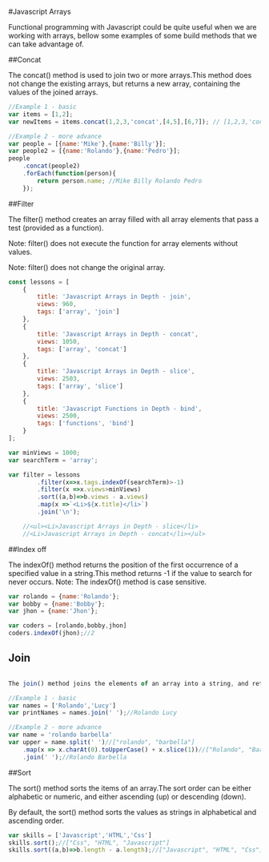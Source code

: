 #Javascript Arrays

Functional programming with Javascript could be quite useful when we are working with arrays, bellow some examples of some build methods that we can take advantage of.

##Concat

The concat() method is used to join two or more arrays.This method does not change the existing arrays, but returns a new array, containing the values of the joined arrays.

```javascript
//Example 1 - basic
var items = [1,2];
var newItems = items.concat(1,2,3,'concat',[4,5],[6,7]); // [1,2,3,'concat',4,5,6,7]

//Example 2 - more advance
var people = [{name:'Mike'},{name:'Billy'}];
var people2 = [{name:'Rolando'},{name:'Pedro'}];
people
	.concat(people2)
	.forEach(function(person){
		return person.name; //Mike Billy Rolando Pedro
	});

```

##Filter

The filter() method creates an array filled with all array elements that pass a test (provided as a function).

Note: filter() does not execute the function for array elements without values.

Note: filter() does not change the original array.


``` javascript
const lessons = [
    {
        title: 'Javascript Arrays in Depth - join',
        views: 960,
        tags: ['array', 'join']
    },
    {
        title: 'Javascript Arrays in Depth - concat',
        views: 1050,
        tags: ['array', 'concat']
    },
    {
        title: 'Javascript Arrays in Depth - slice',
        views: 2503,
        tags: ['array', 'slice']
    },
    {
        title: 'Javascript Functions in Depth - bind',
        views: 2500,
        tags: ['functions', 'bind']
    }
];

var minViews = 1000;
var searchTerm = 'array';

var filter = lessons
		.filter(x=>x.tags.indexOf(searchTerm)>-1)
		.filter(x =>x.views>minViews)
		.sort((a,b)=>b.views - a.views)
		.map(x =>`<Li>${x.title}</li>`)
		.join('\n');

    //<ul><Li>Javascript Arrays in Depth - slice</li>
    //<Li>Javascript Arrays in Depth - concat</li></ul>

````
##Index off

The indexOf() method returns the position of the first occurrence of a specified value in a string.This method returns -1 if the value to search for never occurs.
Note: The indexOf() method is case sensitive.

```javascript
var rolando = {name:'Rolando'};
var bobby = {name:'Bobby'};
var jhon = {name:'Jhon'};

var coders = [rolando,bobby,jhon]
coders.indexOf(jhon);//2

```
## Join 

```javascript

The join() method joins the elements of an array into a string, and returns the string.The elements will be separated by a specified separator. The default separator is comma (,).

//Example 1 - basic
var names = ['Rolando','Lucy']
var printNames = names.join(' ');//Rolando Lucy

//Example 2 - more advance
var name = 'rolando barbella'
var upper = name.split(' ')//["rolando", "barbella"]
	.map(x => x.charAt(0).toUpperCase() + x.slice(1))//["Rolando", "Barbella"]
	.join(' ');//Rolando Barbella

```
##Sort 

The sort() method sorts the items of an array.The sort order can be either alphabetic or numeric, and either ascending (up) or descending (down).

By default, the sort() method sorts the values as strings in alphabetical and ascending order.


```javascript
var skills = ['Javascript','HTML','Css']
skills.sort();//["Css", "HTML", "Javascript"]
skills.sort((a,b)=>b.length - a.length);//["Javascript", "HTML", "Css"]

```

